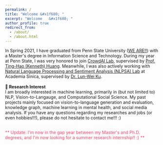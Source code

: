 ```yaml
---
permalink: /
title: "Welcome &#x1f680; "
excerpt: "Welcome	&#x1f680; "
author_profile: true
redirect_from: 
  - /about/
  - /about.html
---
```

<!--<p style="color:orange"><b>Hello</b></p> -->
In Spring 2021, I have graduated from Penn State University ([WE ARE!!](https://www.psu.edu/)) with a Master's degree in Information Science and Technology.
During my year at Penn State, I was very honored to join [CrowdAI Lab](https://crowd.ist.psu.edu/crowd-ai-lab.html), supervised by [Prof. Ting-Hao (Kenneth) Huang](https://crowd.ist.psu.edu/crowd-ai-lab.html). Meanwhile, I was also actively working with [Natural Language Processing and Sentiment Analysis (NLPSA) Lab](https://academiasinicanlplab.github.io) at Academia Sinica, supervised by [Dr. Lun-Wei Ku](https://www.iis.sinica.edu.tw/pages/lwku/).
<br>
<br>
<b>&#x1F4D9; Research Interest</b>
<br>
I am broadly interested in machine learning, primarily in (but not limited to) NLP, Vision-to-Langauge, and Computational Social Science. My past projects mainly focused on vision-to-language generation and evaluation, knowledge graph, machine learning in mental health, and social media analysis. 
If you have any questions regarding my researches and jobs (or even hobbies!!!), please do not hesitate to contact me!!! :)
<br>
<br>
<p style="color:#F64668">** Update: I'm now in the gap year between my Master's and Ph.D. degrees, and I'm now looking for a summer research internship!! :) **</p>

<!--LALALA
======
Exmaple Template -->


<!-- How to edit your site's GitHub repository -->
<!-- 
------
Example: editing a markdown file for a talk
![Editing a markdown file for a talk](/images/editing-talk.png) -->


